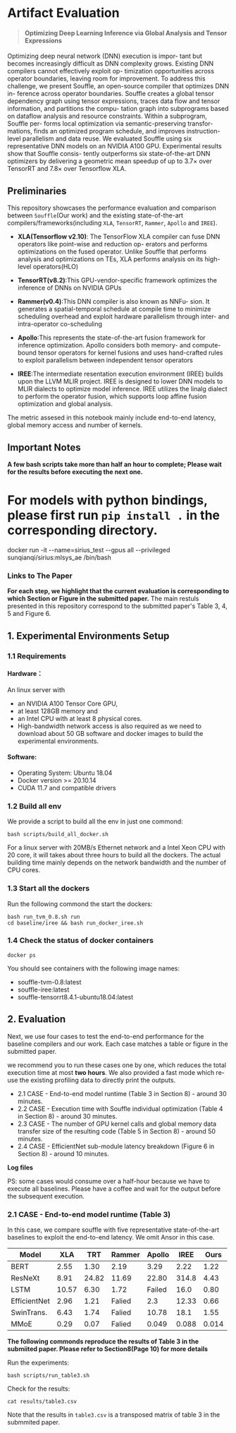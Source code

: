 
# Artifact Evaluation

> #### Optimizing Deep Learning Inference via Global Analysis and Tensor Expressions

Optimizing deep neural network (DNN) execution is impor- tant but becomes increasingly difficult as DNN complexity grows. Existing DNN compilers cannot effectively exploit op- timization opportunities across operator boundaries, leaving room for improvement. To address this challenge, we present Souffle, an open-source compiler that optimizes DNN in- ference across operator boundaries. Souffle creates a global tensor dependency graph using tensor expressions, traces data flow and tensor information, and partitions the compu- tation graph into subprograms based on dataflow analysis and resource constraints. Within a subprogram, Souffle per- forms local optimization via semantic-preserving transfor- mations, finds an optimized program schedule, and improves instruction-level parallelism and data reuse. We evaluated Souffle using six representative DNN models on an NVIDIA A100 GPU. Experimental results show that Souffle consis- tently outperforms six state-of-the-art DNN optimizers by 
delivering a geometric mean speedup of up to $3.7\times$ over TensorRT and $7.8\times$ over Tensorflow XLA.

## Preliminaries
This repository showcases the performance evaluation and comparison between `Souffle`(Our work) and the existing state-of-the-art compilers/frameworks(including `XLA`, `TensorRT`, `Rammer`, `Apollo` and `IREE`).

- **XLA(Tensorflow v2.10)**: The TensorFlow XLA compiler
can fuse DNN operators like point-wise and reduction op-
erators and performs optimizations on the fused operator.
Unlike Souffle that performs analysis and optimizations on
TEs, XLA performs analysis on its high-level operators(HLO)

- **TensorRT(v8.2)**:This GPU-vendor-specific framework optimizes the inference of DNNs on NVIDIA GPUs

- **Rammer(v0.4)**:This DNN compiler is also known as NNFu-
sion. It generates a spatial-temporal schedule at compile
time to minimize scheduling overhead and exploit hardware
parallelism through inter- and intra-operator co-scheduling

- **Apollo**:This represents the state-of-the-art fusion framework for inference optimization. Apollo considers both
memory- and compute-bound tensor operators for kernel
fusions and uses hand-crafted rules to exploit parallelism
between independent tensor operators

- **IREE**:The intermediate resentation execution environment (IREE) builds upon the
LLVM MLIR project. IREE is designed to lower DNN
models to MLIR dialects to optimize model inference. IREE
utilizes the linalg dialect to perform the operator fusion,
which supports loop affine fusion optimization and global
analysis.

The metric assesed in this notebook mainly include end-to-end latency, global memory access and number of kernels.

## Important Notes
**A few bash scripts take more than half an hour to complete; Please wait for the results before executing the next one.**

# For models with python bindings, please first run `pip install .` in the corresponding directory.
docker run -it --name=sirius_test --gpus all --privileged sunqianqi/sirius:mlsys_ae /bin/bash


### Links to The Paper

**For each step, we highlight that the current evaluation is corresponding to which Section or Figure in the submitted paper.**
The main restuls presented in this repository correspond to the submitted paper's Table 3, 4, 5 and Figure 6.

## 1. Experimental Environments Setup

### 1.1 Requirements

#### Hardware：
An linux server with 
* an NVIDIA A100 Tensor Core GPU, 
* at least 128GB memory and 
* an Intel CPU with at least 8 physical cores.
* High-bandwidth network access is also required as we need to download about 50 GB software and docker images to build the experimental environments.

#### Software:
* Operating System: Ubuntu 18.04
* Docker version >= 20.10.14
* CUDA 11.7 and compatible drivers

### 1.2 Build all env
We provide a script to build all the env in just one commond:
```shell
bash scripts/build_all_docker.sh
```
For a linux server with 20MB/s Ethernet network and a Intel Xeon CPU with 20 core, it will takes about three hours to build all the dockers.
The actual building time mainly depends on the network bandwidth and the number of CPU cores.

### 1.3 Start all the dockers
Run the following commond the start the dockers:
```shell
bash run_tvm_0.8.sh run
cd baseline/iree && bash run_docker_iree.sh
```

### 1.4 Check the status of docker containers
```shell
docker ps
```
You should see containers with the following image names:
* souffle-tvm-0.8:latest
* souffle-iree:latest
* souffle-tensorrt8.4.1-ubuntu18.04:latest

## 2. Evaluation
Next, we use four cases to test the end-to-end performance for the baseline compilers and our work.
Each case matches a table or figure in the submitted paper.

we recommend you to run these cases one by one, which reduces the total execution time at most **two hours**.
We also provided a fast mode which re-use the existing profiling data 
to directly print the outputs.

- 2.1 CASE - End-to-end model runtime (Table 3 in Section 8) - around 30 minutes.
- 2.2 CASE - Execution time with Souffle individual optimization (Table 4 in Section 8) - around 30 minutes.
- 2.3 CASE - The number of GPU kernel calls and global memory
data transfer size of the resulting code (Table 5 in Section 8) - around 50 minutes.
- 2.4 CASE - EfficientNet sub-module latency breakdown (Figure 6 in Section 8) - around 10 minutes.

**Log files**

PS: some cases would consume over a half-hour because we have to execute all baselines. Please have a coffee and wait for the output before the subsequent execution.

### 2.1 CASE - End-to-end model runtime (Table 3)
In this case, we compare souffle with five representative state-of-the-art baselines to exploit the end-to-end latency.
We omit Ansor in this case.

| Model       | XLA  | TRT   | Rammer | Apollo | IREE  | Ours |
| ----        | ---- | ----  | ----   | ----   | ----  | ---- |
| BERT        | 2.55 | 1.30  | 2.19   | 3.29   | 2.22  | 1.22 |
| ResNeXt     | 8.91 | 24.82 | 11.69  | 22.80  | 314.8 | 4.43 |
| LSTM        | 10.57| 6.30  | 1.72   | Failed | 16.0  | 0.80 |
| EfficientNet| 2.96 | 1.21  | Falied | 2.3    | 12.33 | 0.66 |
| SwinTrans.  | 6.43 | 1.74  | Falied | 10.78  | 18.1  | 1.55 |
| MMoE        | 0.29 | 0.07  | Falied | 0.049  | 0.088 | 0.014|

**The following commonds reproduce the results of Table 3 in the submiited paper. Please refer to Section8(Page 10) for more details**

Run the experiments:
```shell
bash scripts/run_table3.sh
```
Check for the results:
```shell
cat results/table3.csv
```
Note that the results in `table3.csv` is a transposed matrix of table 3 in the submmited paper.